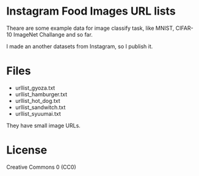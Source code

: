# Instagram Food Images URL lists

Theare are some example data for image classify task, like MNIST, CIFAR-10 ImageNet Challange and so far.

I made an another datasets from Instagram, so I publish it.

# Files

* urllist_gyoza.txt 
* urllist_hamburger.txt 
* urllist_hot_dog.txt
* urllist_sandwitch.txt
* urllist_syuumai.txt

They have small image URLs.

# License

Creative Commons 0 (CC0)

